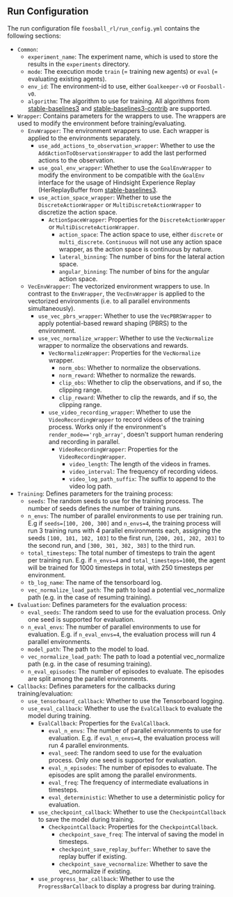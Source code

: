 ## Run Configuration
The run configuration file `foosball_rl/run_config.yml` contains the following sections:
  - `Common`: 
    - `experiment_name`: The experiment name, which is used to store the results in the `experiments` directory.
    - `mode`: The execution mode `train` (= training new agents) or `eval` (= evaluating existing agents).
    - `env_id`: The environment-id to use, either `Goalkeeper-v0` or `Foosball-v0`.
    - `algorithm`: The algorithm to use for training. All algorithms from [stable-baselines3](https://github.com/DLR-RM/stable-baselines3) and [stable-baselines3-contrib](https://github.com/Stable-Baselines-Team/stable-baselines3-contrib) are supported.
  - `Wrapper`: Contains parameters for the wrappers to use. The wrappers are used to modify the environment before training/evaluating.
    - `EnvWrapper`: The environment wrappers to use. Each wrapper is applied to the environments separately.
      - `use_add_actions_to_observation_wrapper`: Whether to use the `AddActionToObservationsWrapper` to add the last performed actions to the observation.
      - `use_goal_env_wrapper`: Whether to use the `GoalEnvWrapper` to modify the environment to be compatible with the `GoalEnv` interface for the usage of Hindsight Experience Replay (HerReplayBuffer from [stable-baselines3](https://github.com/DLR-RM/stable-baselines3).
      - `use_action_space_wrapper`: Whether to use the `DiscreteActionWrapper` or `MultiDiscreteActionWrapper` to discretize the action space.
        - `ActionSpaceWrapper`: Properties for the `DiscreteActionWrapper` or `MultiDiscreteActionWrapper`.
          - `action_space`: The action space to use, either `discrete` or `multi_discrete`. `Continuous` will not use any action space wrapper, as the action space is continuous by nature.
          - `lateral_binning`: The number of bins for the lateral action space.
          - `angular_binning`: The number of bins for the angular action space.
    - `VecEnvWrapper`: The vectorized environment wrappers to use. In contrast to the `EnvWrapper`, the `VecEnvWrapper` is applied to the vectorized environments (i.e. to all parallel environments simultaneously).
      - `use_vec_pbrs_wrapper`: Whether to use the `VecPBRSWrapper` to apply potential-based reward shaping (PBRS) to the environment.
      - `use_vec_normalize_wrapper`: Whether to use the `VecNormalize` wrapper to normalize the observations and rewards.
        - `VecNormalizeWrapper`: Properties for the `VecNormalize` wrapper.
          - `norm_obs`: Whether to normalize the observations.
          - `norm_reward`: Whether to normalize the rewards.
          - `clip_obs`: Whether to clip the observations, and if so, the clipping range.
          - `clip_reward`: Whether to clip the rewards, and if so, the clipping range.
        - `use_video_recording_wrapper`: Whether to use the `VideoRecordingWrapper` to record videos of the training process. Works only if the environment's `render_mode=='rgb_array'`, doesn't support human rendering and recording in parallel.
          - `VideoRecordingWrapper`: Properties for the `VideoRecordingWrapper`.
            - `video_length`: The length of the videos in frames.
            - `video_interval`: The frequency of recording videos.
            - `video_log_path_suffix`: The suffix to append to the video log path.
  - `Training`: Defines parameters for the training process:
    - `seeds`: The random seeds to use for the training process. The number of seeds defines the number of training runs.
    - `n_envs`: The number of parallel environments to use per training run. E.g if `seeds=[100, 200, 300]` and `n_envs=4`, the training process will run 3 training runs with 4 parallel environments each, assigning the seeds `[100, 101, 102, 103]` to the first run, `[200, 201, 202, 203]` to the second run, and `[300, 301, 302, 303]` to the third run. 
    - `total_timesteps`: The total number of timesteps to train the agent per training run. E.g. if `n_envs=4` and `total_timesteps=1000`, the agent will be trained for 1000 timesteps in total, with 250 timesteps per environment.
    - `tb_log_name`: The name of the tensorboard log.
    - `vec_normalize_load_path`: The path to load a potential vec_normalize path (e.g. in the case of resuming training).
  - `Evaluation`: Defines parameters for the evaluation process:
    - `eval_seeds`: The random seed to use for the evaluation process. Only one seed is supported for evaluation.
    - `n_eval_envs`: The number of parallel environments to use for evaluation. E.g. if `n_eval_envs=4`, the evaluation process will run 4 parallel environments.
    - `model_path`: The path to the model to load.
    - `vec_normalize_load_path`: The path to load a potential vec_normalize path (e.g. in the case of resuming training).
    - `n_eval_episodes`: The number of episodes to evaluate. The episodes are split among the parallel environments.
  - `Callbacks`: Defines parameters for the callbacks during training/evaluation:
    - `use_tensorboard_callback`: Whether to use the Tensorboard logging.
    - `use_eval_callback`: Whether to use the `EvalCallback` to evaluate the model during training.
      - `EvalCallback`: Properties for the `EvalCallback`.
        - `eval_n_envs`: The number of parallel environments to use for evaluation. E.g. if `eval_n_envs=4`, the evaluation process will run 4 parallel environments.
        - `eval_seed`: The random seed to use for the evaluation process. Only one seed is supported for evaluation.
        - `eval_n_episodes`: The number of episodes to evaluate. The episodes are split among the parallel environments.
        - `eval_freq`: The frequency of intermediate evaluations in timesteps.
        - `eval_deterministic`: Whether to use a deterministic policy for evaluation.
      - `use_checkpoint_callback`: Whether to use the `CheckpointCallback` to save the model during training.
        - `CheckpointCallback`: Properties for the `CheckpointCallback`.
          - `checkpoint_save_freq`: The interval of saving the model in timesteps.
          - `checkpoint_save_replay_buffer`: Whether to save the replay buffer if existing.
          - `checkpoint_save_vecnormalize`: Whether to save the vec_normalize if existing.
      - `use_progress_bar_callback`: Whether to use the `ProgressBarCallback` to display a progress bar during training.